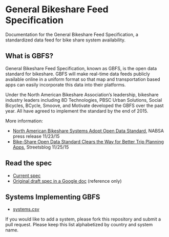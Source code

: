 # General Bikeshare Feed Specification

Documentation for the General Bikeshare Feed Specification, a standardized data feed for bike share system availability.

## What is GBFS?

General Bikeshare Feed Specification, known as GBFS, is the open data standard for bikeshare. GBFS will make real-time data feeds publicly available online in a uniform format so that map and transportation based apps can easily incorporate this data into their platforms.

Under the North American Bikeshare Association’s leadership, bikeshare industry leaders including 8D Technologies, PBSC Urban Solutions, Social Bicycles, BCycle, Smoove, and Motivate developed the GBFS over the past year. All have agreed to implement the standard by the end of 2015.

More information:
* [North American Bikeshare Systems Adopt Open Data Standard](http://us11.campaign-archive1.com/?u=8327d4c9221c755645cd5334f&id=bfc8d7b6f0&e=ec9a6946e8), NABSA press release 11/23/15
* [Bike-Share Open Data Standard Clears the Way for Better Trip Planning Apps](http://www.streetsblog.org/2015/11/25/bike-share-open-data-standard-clears-the-way-for-better-trip-planning-apps/), Streetsblog 11/25/15
 
## Read the spec

* [Current spec](gbfs.md)
* [Original draft spec in a Google doc](https://docs.google.com/document/d/1BQPZCKpem4-n6lUQDD4Mi8E5hNZ0-lhY62IVtWuyhec/edit#heading=h.ic7i1m4gcev7) (reference only)

## Systems Implementing GBFS

* [systems.csv](systems.csv)

If you would like to add a system, please fork this repository and submit a pull request. Please keep this list alphabetized by country and system name.